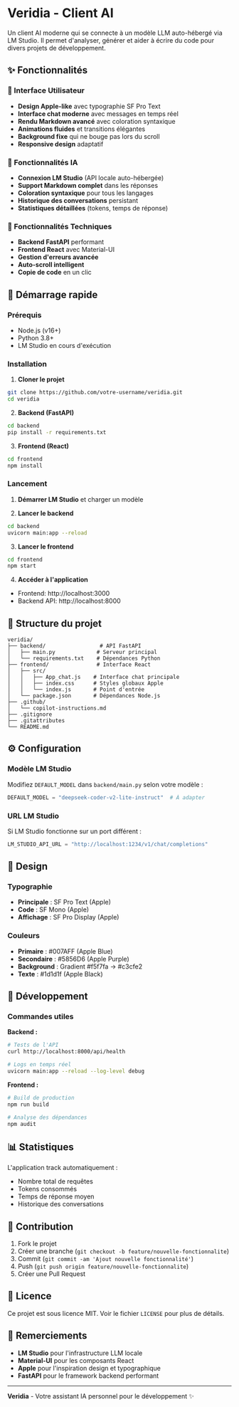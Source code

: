 # Veridia - Client AI 

Un client AI moderne qui se connecte à un modèle LLM auto-hébergé via LM Studio. Il permet d'analyser, générer et aider à écrire du code pour divers projets de développement.

## ✨ Fonctionnalités

### 🎨 Interface Utilisateur
- **Design Apple-like** avec typographie SF Pro Text
- **Interface chat moderne** avec messages en temps réel
- **Rendu Markdown avancé** avec coloration syntaxique
- **Animations fluides** et transitions élégantes
- **Background fixe** qui ne bouge pas lors du scroll
- **Responsive design** adaptatif

### 🤖 Fonctionnalités IA
- **Connexion LM Studio** (API locale auto-hébergée)
- **Support Markdown complet** dans les réponses
- **Coloration syntaxique** pour tous les langages
- **Historique des conversations** persistant
- **Statistiques détaillées** (tokens, temps de réponse)

### 🔧 Fonctionnalités Techniques
- **Backend FastAPI** performant
- **Frontend React** avec Material-UI
- **Gestion d'erreurs avancée**
- **Auto-scroll intelligent**
- **Copie de code** en un clic

## 🚀 Démarrage rapide

### Prérequis
- Node.js (v16+)
- Python 3.8+
- LM Studio en cours d'exécution

### Installation

1. **Cloner le projet**
```bash
git clone https://github.com/votre-username/veridia.git
cd veridia
```

2. **Backend (FastAPI)**
```bash
cd backend
pip install -r requirements.txt
```

3. **Frontend (React)**
```bash
cd frontend
npm install
```

### Lancement

1. **Démarrer LM Studio** et charger un modèle

2. **Lancer le backend**
```bash
cd backend
uvicorn main:app --reload
```

3. **Lancer le frontend**
```bash
cd frontend
npm start
```

4. **Accéder à l'application**
- Frontend: http://localhost:3000
- Backend API: http://localhost:8000

## 📁 Structure du projet

```
veridia/
├── backend/                 # API FastAPI
│   ├── main.py             # Serveur principal
│   └── requirements.txt    # Dépendances Python
├── frontend/               # Interface React
│   ├── src/
│   │   ├── App_chat.js    # Interface chat principale
│   │   ├── index.css      # Styles globaux Apple
│   │   └── index.js       # Point d'entrée
│   └── package.json       # Dépendances Node.js
├── .github/
│   └── copilot-instructions.md
├── .gitignore
├── .gitattributes
└── README.md
```

## ⚙️ Configuration

### Modèle LM Studio
Modifiez `DEFAULT_MODEL` dans `backend/main.py` selon votre modèle :
```python
DEFAULT_MODEL = "deepseek-coder-v2-lite-instruct"  # À adapter
```

### URL LM Studio
Si LM Studio fonctionne sur un port différent :
```python
LM_STUDIO_API_URL = "http://localhost:1234/v1/chat/completions"
```

## 🎨 Design

### Typographie
- **Principale** : SF Pro Text (Apple)
- **Code** : SF Mono (Apple)
- **Affichage** : SF Pro Display (Apple)

### Couleurs
- **Primaire** : #007AFF (Apple Blue)
- **Secondaire** : #5856D6 (Apple Purple)
- **Background** : Gradient #f5f7fa → #c3cfe2
- **Texte** : #1d1d1f (Apple Black)

## 🔧 Développement

### Commandes utiles

**Backend :**
```bash
# Tests de l'API
curl http://localhost:8000/api/health

# Logs en temps réel
uvicorn main:app --reload --log-level debug
```

**Frontend :**
```bash
# Build de production
npm run build

# Analyse des dépendances
npm audit
```

## 📊 Statistiques

L'application track automatiquement :
- Nombre total de requêtes
- Tokens consommés
- Temps de réponse moyen
- Historique des conversations

## 🤝 Contribution

1. Fork le projet
2. Créer une branche (`git checkout -b feature/nouvelle-fonctionnalite`)
3. Commit (`git commit -am 'Ajout nouvelle fonctionnalité'`)
4. Push (`git push origin feature/nouvelle-fonctionnalite`)
5. Créer une Pull Request

## 📝 Licence

Ce projet est sous licence MIT. Voir le fichier `LICENSE` pour plus de détails.

## 🙏 Remerciements

- **LM Studio** pour l'infrastructure LLM locale
- **Material-UI** pour les composants React
- **Apple** pour l'inspiration design et typographique
- **FastAPI** pour le framework backend performant

---

**Veridia** - Votre assistant IA personnel pour le développement ✨
